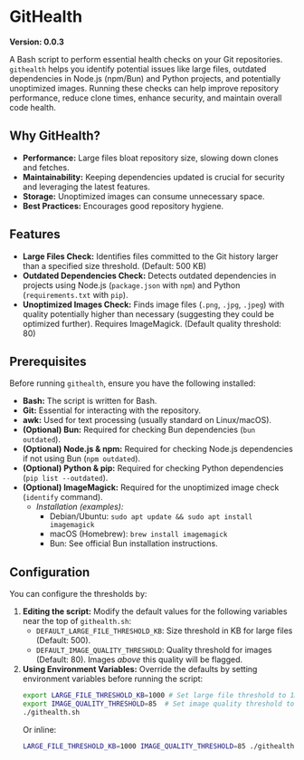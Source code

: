 # GitHealth

**Version: 0.0.3**

A Bash script to perform essential health checks on your Git repositories. `githealth` helps you identify potential issues like large files, outdated dependencies in Node.js (npm/Bun) and Python projects, and potentially unoptimized images. Running these checks can help improve repository performance, reduce clone times, enhance security, and maintain overall code health.

## Why GitHealth?

* **Performance:** Large files bloat repository size, slowing down clones and fetches.
* **Maintainability:** Keeping dependencies updated is crucial for security and leveraging the latest features.
* **Storage:** Unoptimized images can consume unnecessary space.
* **Best Practices:** Encourages good repository hygiene.
  
## Features

* **Large Files Check:** Identifies files committed to the Git history larger than a specified size threshold. (Default: 500 KB)
* **Outdated Dependencies Check:** Detects outdated dependencies in projects using Node.js (`package.json` with `npm`) and Python (`requirements.txt` with `pip`).
* **Unoptimized Images Check:** Finds image files (`.png`, `.jpg`, `.jpeg`) with quality potentially higher than necessary (suggesting they could be optimized further). Requires ImageMagick. (Default quality threshold: 80)

## Prerequisites

Before running `githealth`, ensure you have the following installed:

* **Bash:** The script is written for Bash.
* **Git:** Essential for interacting with the repository.
* **awk:** Used for text processing (usually standard on Linux/macOS).
* **(Optional) Bun:** Required for checking Bun dependencies (`bun outdated`).
* **(Optional) Node.js & npm:** Required for checking Node.js dependencies if not using Bun (`npm outdated`).
* **(Optional) Python & pip:** Required for checking Python dependencies (`pip list --outdated`).
* **(Optional) ImageMagick:** Required for the unoptimized image check (`identify` command).
    * *Installation (examples):*
        * Debian/Ubuntu: `sudo apt update && sudo apt install imagemagick`
        * macOS (Homebrew): `brew install imagemagick`
        * Bun: See official Bun installation instructions.

## Configuration

You can configure the thresholds by:

1.  **Editing the script:** Modify the default values for the following variables near the top of `githealth.sh`:
    * `DEFAULT_LARGE_FILE_THRESHOLD_KB`: Size threshold in KB for large files (Default: 500).
    * `DEFAULT_IMAGE_QUALITY_THRESHOLD`: Quality threshold for images (Default: 80). Images *above* this quality will be flagged.
2.  **Using Environment Variables:** Override the defaults by setting environment variables before running the script:
    ```bash
    export LARGE_FILE_THRESHOLD_KB=1000 # Set large file threshold to 1MB
    export IMAGE_QUALITY_THRESHOLD=85  # Set image quality threshold to 85
    ./githealth.sh
    ```
    Or inline:
    ```bash
    LARGE_FILE_THRESHOLD_KB=1000 IMAGE_QUALITY_THRESHOLD=85 ./githealth.sh
    ```

